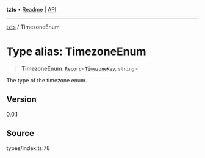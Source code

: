 **tzts** • [Readme](../README.md) \| [API](../globals.md)

***

[tzts](../README.md) / TimezoneEnum

# Type alias: TimezoneEnum

> **TimezoneEnum**: [`Record`](https://www.typescriptlang.org/docs/handbook/utility-types.html#recordkeys-type)\<[`TimezoneKey`](TimezoneKey-1.md), `string`\>

The type of the timezone enum.

## Version

0.0.1

## Source

types/index.ts:78
